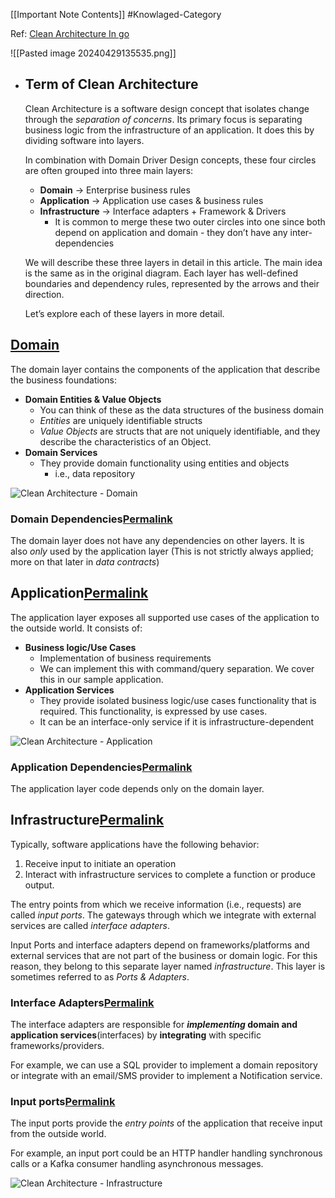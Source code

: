 [[Important Note Contents]] #Knowlaged-Category 

Ref: [Clean Architecture In go](https://pkritiotis.io/clean-architecture-in-golang/)

![[Pasted image 20240429135535.png]]
- ## Term of Clean Architecture
	Clean Architecture is a software design concept that isolates change through the _separation of concerns_. Its primary focus is separating business logic from the infrastructure of an application. It does this by dividing software into layers.
	
	In combination with Domain Driver Design concepts, these four circles are often grouped into three main layers:
	- **Domain** → Enterprise business rules
	- **Application** → Application use cases & business rules
	- **Infrastructure** → Interface adapters + Framework & Drivers
		- It is common to merge these two outer circles into one since both depend on application and domain - they don’t have any inter-dependencies
	
	We will describe these three layers in detail in this article. The main idea is the same as in the original diagram. Each layer has well-defined boundaries and dependency rules, represented by the arrows and their direction.
	
	Let’s explore each of these layers in more detail.
## [Domain](https://pkritiotis.io/clean-architecture-in-golang/#domain "Permalink")

The domain layer contains the components of the application that describe the business foundations:

- **Domain Entities & Value Objects**
    - You can think of these as the data structures of the business domain
    - _Entities_ are uniquely identifiable structs
    - _Value Objects_ are structs that are not uniquely identifiable, and they describe the characteristics of an Object.
- **Domain Services**
    - They provide domain functionality using entities and objects
        - i.e., data repository

![Clean Architecture - Domain](https://pkritiotis.io/assets/diagrams/clean-architecture/clean-architecture-domain.png)

### Domain Dependencies[Permalink](https://pkritiotis.io/clean-architecture-in-golang/#domain-dependencies "Permalink")

The domain layer does not have any dependencies on other layers. It is also _only_ used by the application layer (This is not strictly always applied; more on that later in _data contracts_)

## Application[Permalink](https://pkritiotis.io/clean-architecture-in-golang/#application "Permalink")

The application layer exposes all supported use cases of the application to the outside world. It consists of:

- **Business logic/Use Cases**
    - Implementation of business requirements
    - We can implement this with command/query separation. We cover this in our sample application.
- **Application Services**
    - They provide isolated business logic/use cases functionality that is required. This functionality, is expressed by use cases.
    - It can be an interface-only service if it is infrastructure-dependent

![Clean Architecture - Application](https://pkritiotis.io/assets/diagrams/clean-architecture/clean-architecture-application.png)

### Application Dependencies[Permalink](https://pkritiotis.io/clean-architecture-in-golang/#application-dependencies "Permalink")

The application layer code depends only on the domain layer.

## Infrastructure[Permalink](https://pkritiotis.io/clean-architecture-in-golang/#infrastructure "Permalink")

Typically, software applications have the following behavior:

1. Receive input to initiate an operation
2. Interact with infrastructure services to complete a function or produce output.

The entry points from which we receive information (i.e., requests) are called _input ports_. The gateways through which we integrate with external services are called _interface adapters_.

Input Ports and interface adapters depend on frameworks/platforms and external services that are not part of the business or domain logic. For this reason, they belong to this separate layer named _infrastructure_. This layer is sometimes referred to as _Ports & Adapters_.

### Interface Adapters[Permalink](https://pkritiotis.io/clean-architecture-in-golang/#interface-adapters "Permalink")

The interface adapters are responsible for **_implementing_ domain and application services**(interfaces) by **integrating** with specific frameworks/providers.

For example, we can use a SQL provider to implement a domain repository or integrate with an email/SMS provider to implement a Notification service.

### Input ports[Permalink](https://pkritiotis.io/clean-architecture-in-golang/#input-ports "Permalink")

The input ports provide the _entry points_ of the application that receive input from the outside world.

For example, an input port could be an HTTP handler handling synchronous calls or a Kafka consumer handling asynchronous messages.

![Clean Architecture - Infrastructure](https://pkritiotis.io/assets/diagrams/clean-architecture/clean-architecture-infrastructure.png)

